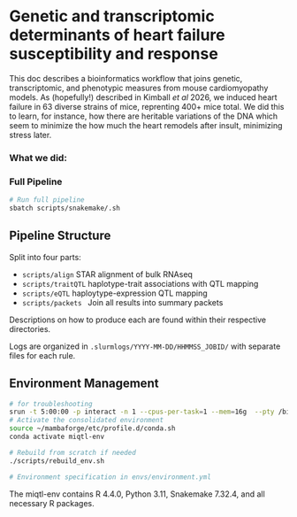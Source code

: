 # Genetic and transcriptomic determinants of heart failure susceptibility and response  
This doc describes a bioinformatics workflow that joins genetic, transcriptomic, and phenotypic measures from mouse cardiomyopathy models. As (hopefully!) described in Kimball *et al* 2026, we induced heart failure in 63 diverse strains of mice, reprenting 400+ mice total. We did this to learn, for instance, how there are heritable variations of the DNA which seem to minimize the how much the heart remodels after insult, minimizing stress later. 

### What we did:


### Full Pipeline
```bash
# Run full pipeline
sbatch scripts/snakemake/.sh
```
## Pipeline Structure

Split into four parts:
- `scripts/align` STAR alignment of bulk RNAseq
- `scripts/traitQTL` haplotype-trait associations with QTL mapping
- `scripts/eQTL` haploytype-expression QTL mapping 
- `scripts/packets ` Join all results into summary packets

Descriptions on how to produce each are found within their respective directories.


Logs are organized in `.slurmlogs/YYYY-MM-DD/HHMMSS_JOBID/` with separate files for each rule.

## Environment Management

```bash
# for troubleshooting
srun -t 5:00:00 -p interact -n 1 --cpus-per-task=1 --mem=16g  --pty /bin/bash
# Activate the consolidated environment
source ~/mambaforge/etc/profile.d/conda.sh
conda activate miqtl-env

# Rebuild from scratch if needed
./scripts/rebuild_env.sh

# Environment specification in envs/environment.yml
```
The miqtl-env contains R 4.4.0, Python 3.11, Snakemake 7.32.4, and all necessary R packages. 